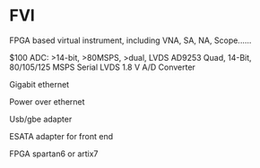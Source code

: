 FVI
===

FPGA based virtual instrument, including VNA, SA, NA, Scope......

$100 ADC: >14-bit, >80MSPS, >dual, LVDS 
AD9253 Quad, 14-Bit, 80/105/125 MSPS Serial LVDS 1.8 V A/D Converter

Gigabit ethernet

Power over ethernet 

Usb/gbe adapter

ESATA adapter for front end

FPGA spartan6 or artix7
